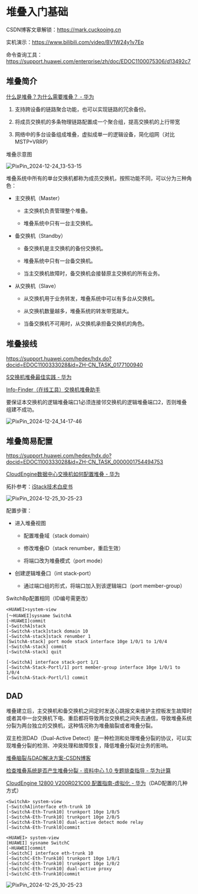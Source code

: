 # 堆叠入门基础

CSDN博客文章解锁：https://mark.cuckooing.cn

实机演示：https://www.bilibili.com/video/BV1W24y1v7Ep

命令查询工具：https://support.huawei.com/enterprise/zh/doc/EDOC1100075306/d13492c7

## 堆叠简介

[什么是堆叠？为什么需要堆叠？ - 华为](https://info.support.huawei.com/info-finder/encyclopedia/zh/%E5%A0%86%E5%8F%A0.html)

1. 支持跨设备的链路聚合功能，也可以实现链路的冗余备份。

2. 将成员交换机的多条物理链路配置成一个聚合组，提高交换机的上行带宽

3. 网络中的多台设备组成堆叠，虚拟成单一的逻辑设备，简化组网（对比MSTP+VRRP）

堆叠示意图

![PixPin_2024-12-24_13-53-15](https://img.yonrd.com/i/2024/12/24/mee43a.png)

堆叠系统中所有的单台交换机都称为成员交换机，按照功能不同，可以分为三种角色：

- 主交换机（Master）
  
  - 主交换机负责管理整个堆叠。
  
  - 堆叠系统中只有一台主交换机。

- 备交换机（Standby）
  
  * 备交换机是主交换机的备份交换机。
  
  * 堆叠系统中只有一台备交换机。
  
  * 当主交换机故障时，备交换机会接替原主交换机的所有业务。

- 从交换机（Slave）
  
  * 从交换机用于业务转发，堆叠系统中可以有多台从交换机。
  
  * 从交换机数量越多，堆叠系统的转发带宽越大。
  
  * 当备交换机不可用时，从交换机承担备交换机的角色。

## 堆叠接线

https://support.huawei.com/hedex/hdx.do?docid=EDOC1100333028&id=ZH-CN_TASK_0177100940

[S交换机堆叠最佳实践 - 华为](https://support.huawei.com/enterprise/zh/doc/EDOC1100102782)

[Info-Finder（在线工具）交换机堆叠助手](https://info.support.huawei.com/info-finder/vue/tool/zh/enterprise/virtual)

要保证本交换机的逻辑堆叠端口1必须连接邻交换机的逻辑堆叠端口2，否则堆叠组建不成功。

![PixPin_2024-12-24_14-17-46](https://img.yonrd.com/i/2024/12/24/nm9o5i.png)

## 堆叠简易配置

https://support.huawei.com/hedex/hdx.do?docid=EDOC1100333028&id=ZH-CN_TASK_0000001754494753

[CloudEngine数据中心交换机如何配置堆叠 - 华为](https://support.huawei.com/enterprise/zh/doc/EDOC1100200488)

拓扑参考：[iStack技术白皮书](https://enterprise.huawei.com/ucmf/groups/entpublic/documents/enterprise_webasset/hw_336738.pdf)

![PixPin_2024-12-25_10-25-23](https://img.yonrd.com/i/2024/12/25/gzo2xd.png)

配置步骤：

* 进入堆叠视图
  
  * 配置堆叠域（stack domain）
  
  * 修改堆叠ID（stack renumber，重启生效）
  
  * 将端口改为堆叠模式（port mode）  

* 创建逻辑堆叠口（int stack-port）
  
  * 通过端口组的形式，将端口加入到该逻辑端口（port member-group）

SwitchBp配置相同（ID编号需更改）

```
<HUAWEI>system-view
[～HUAWEI]sysname SwitchA
[~HUAWEI]commit
[~SwitchA]stack
[~SwitchA-stack]stack domain 10
[~SwitchA-stack]stack renumber 1
[SwitchA-stack] port mode stack interface 10ge 1/0/1 to 1/0/4
[~SwitchA-stack] commit
[~SwitchA-stack] quit

[~SwitchA] interface stack-port 1/1
[~SwitchA-Stack-Portl/1] port member-group interface 10ge 1/0/1 to 1/0/4
[~SwitchA-Stack-Portl/l] commit
```

## DAD

堆叠建立后，主交换机和备交换机之间定时发送心跳报文来维护主控板发生故障时或者其中一台交换机下电、重启都将导致两台交换机之间失去通信，导致堆叠系统分裂为两台独立的交换机，这种情况称为堆叠脑裂或者堆叠分裂。

双主检测DAD（Dual-Active Detect）是一种检测和处理堆叠分裂的协议，可以实现堆叠分裂的检测、冲突处理和故障恢复，降低堆叠分裂对业务的影响。

[堆叠脑裂与DAD解决方案-CSDN博客](https://blog.csdn.net/q6968297/article/details/106877440)

[检查堆叠系统是否产生堆叠分裂 - 资料中心 1.0 专题排查指导 - 华为计算](https://info.support.huawei.com/compute/docs/zh-cn/kunpeng-knowledge/typical-scenarios-1/zh-cn_topic_0145902556.html)

[CloudEngine 12800 V200R021C00 配置指南-虚拟化 - 华为](https://support.huawei.com/enterprise/zh/doc/EDOC1100218661/bb5c9d02)（DAD配置的几种方式）

```
<SwitchA> system-view
[~SwitchA]interface eth-trunk 10
[~SwitchA-Eth-Trunk10] trunkport 10ge 1/0/5
[~SwitchA-Eth-Trunk10] trunkport 10ge 2/0/5
[~SwitchA-Eth-Trunkl0] dual-active detect mode relay
[~SwitchA-Eth-Trunkl0]commit

<HUAWEI> system-view
[HUAWEI] sysname SwitchC
[~HUAWEI]commit
[~SwitchC] interface eth-trunk 10
[~SwitchC-Eth-Trunk10] trunkport 10ge 1/0/1
[~SwitchC-Eth-Trunk10] trunkport 10ge 1/0/2
[~SwitchC-Eth-Trunk10] dual-active proxy
[~SwitchC-Eth-Trunk10]commit
```

![PixPin_2024-12-25_10-25-23](https://img.yonrd.com/i/2024/12/25/gzo2xd.png)
